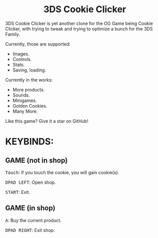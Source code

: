 <h1 align="center">
  <b>3DS Cookie Clicker</b>
</h1>

3DS Cookie Clicker is yet another clone for the OG Game being Cookie Clicker, with trying to tweak and trying to optimize a bunch for the 3DS Family.

Currently, those are supported:
- Images.
- Controls.
- Stats.
- Saving, loading.

Currently in the works:
- More products.
- Sounds.
- Minigames.
- Golden Cookies.
- Many More.

Like this game? Give it a star on GitHub!

# KEYBINDS:
## GAME (not in shop)
<kbd>Touch</kbd>: if you touch the cookie, you will gain cookie(s).

<kbd>DPAD LEFT</kbd>: Open shop.

<kbd>START</kbd>: Exit.

## GAME (in shop)
<kbd>A</kbd>: Buy the current product.

<kbd>DPAD RIGHT</kbd>: Exit shop.